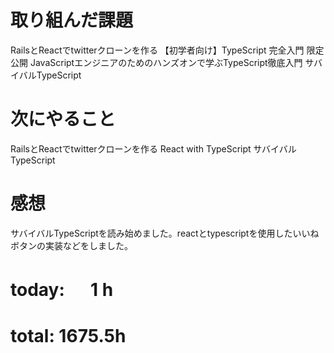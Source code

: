 # 取り組んだ課題
RailsとReactでtwitterクローンを作る 【初学者向け】TypeScript 完全入門 限定公開 JavaScriptエンジニアのためのハンズオンで学ぶTypeScript徹底入門
サバイバルTypeScript

# 次にやること
RailsとReactでtwitterクローンを作る 
React with TypeScript
サバイバルTypeScript

# 感想
サバイバルTypeScriptを読み始めました。reactとtypescriptを使用したいいねボタンの実装などをしました。

# today: 　 1 h
# total: 1675.5h
